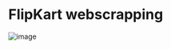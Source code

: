 # FlipKart webscrapping

![image](https://github.com/sai-manas/error_webscrapping/assets/106865226/b8dbe69d-8673-4096-84a9-83f6b467ae95)
